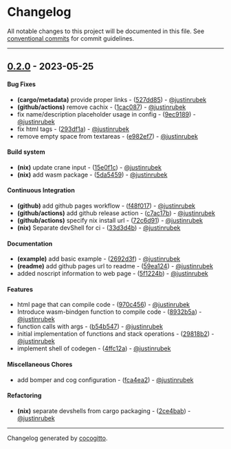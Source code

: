 # Changelog
All notable changes to this project will be documented in this file. See [conventional commits](https://www.conventionalcommits.org/) for commit guidelines.

- - -
## [0.2.0](https://github.com/justinrubek/ayysee/compare/0.1.0..0.2.0) - 2023-05-25
#### Bug Fixes
- **(cargo/metadata)** provide proper links - ([527dd85](https://github.com/justinrubek/ayysee/commit/527dd85c51b174167da868da581225ec79dbd119)) - [@justinrubek](https://github.com/justinrubek)
- **(github/actions)** remove cachix - ([1cac087](https://github.com/justinrubek/ayysee/commit/1cac087d951525b0b2ac075722ee67b2d9eb40ac)) - [@justinrubek](https://github.com/justinrubek)
- fix name/description placeholder usage in config - ([9ec9189](https://github.com/justinrubek/ayysee/commit/9ec91899119093889a6bfb723f9233509194670e)) - [@justinrubek](https://github.com/justinrubek)
- fix html tags - ([293df1a](https://github.com/justinrubek/ayysee/commit/293df1aa74e54c584100e4de0cbd4c94c227b058)) - [@justinrubek](https://github.com/justinrubek)
- remove empty space from textareas - ([e982ef7](https://github.com/justinrubek/ayysee/commit/e982ef79f16ff524f82c817f2a3399c7ad8a8a43)) - [@justinrubek](https://github.com/justinrubek)
#### Build system
- **(nix)** update crane input - ([15e0f1c](https://github.com/justinrubek/ayysee/commit/15e0f1c6b29619f3d57ab1c7b8e72919d57367ac)) - [@justinrubek](https://github.com/justinrubek)
- **(nix)** add wasm package - ([5da5459](https://github.com/justinrubek/ayysee/commit/5da54594374d8a8f9d209565e04eb3cca8eec766)) - [@justinrubek](https://github.com/justinrubek)
#### Continuous Integration
- **(github)** add github pages workflow - ([f48f017](https://github.com/justinrubek/ayysee/commit/f48f017f8a14859b6c1c54296370b992b35d2e8e)) - [@justinrubek](https://github.com/justinrubek)
- **(github/actions)** add github release action - ([c7ac17b](https://github.com/justinrubek/ayysee/commit/c7ac17b509384a10ff8a6ed5d32bfbee91280edb)) - [@justinrubek](https://github.com/justinrubek)
- **(github/actions)** specify nix install url - ([72c6d91](https://github.com/justinrubek/ayysee/commit/72c6d9180e60ae9ea8c8260afdb546a9e5f0049f)) - [@justinrubek](https://github.com/justinrubek)
- **(nix)** Separate devShell for ci - ([33d3d4b](https://github.com/justinrubek/ayysee/commit/33d3d4b93bcbb861cb60f54f622576e0e172466c)) - [@justinrubek](https://github.com/justinrubek)
#### Documentation
- **(example)** add basic example - ([2692d3f](https://github.com/justinrubek/ayysee/commit/2692d3fcde3a37d7f6f1bc7dc1c83fb165fc3bf2)) - [@justinrubek](https://github.com/justinrubek)
- **(readme)** add github pages url to readme - ([59ea124](https://github.com/justinrubek/ayysee/commit/59ea12497f0611fe0c7d541d8b910bcf1a0ecb42)) - [@justinrubek](https://github.com/justinrubek)
- added noscript information to web page - ([5f1224b](https://github.com/justinrubek/ayysee/commit/5f1224b22e44a8cba1298f4544474bad1d875b29)) - [@justinrubek](https://github.com/justinrubek)
#### Features
- html page that can compile code - ([970c456](https://github.com/justinrubek/ayysee/commit/970c4569c7506d956985a20f6481fcf655b6062f)) - [@justinrubek](https://github.com/justinrubek)
- Introduce wasm-bindgen function to compile code - ([8932b5a](https://github.com/justinrubek/ayysee/commit/8932b5a35bc0ef222927f8d852ece5f27693a6a6)) - [@justinrubek](https://github.com/justinrubek)
- function calls with args - ([b54b547](https://github.com/justinrubek/ayysee/commit/b54b547fa954c0f18c873e6227b985777689c33b)) - [@justinrubek](https://github.com/justinrubek)
- initial implementation of functions and stack operations - ([29818b2](https://github.com/justinrubek/ayysee/commit/29818b224872a99099709e49ec84210ea49a5a0d)) - [@justinrubek](https://github.com/justinrubek)
- implement shell of codegen - ([4ffc12a](https://github.com/justinrubek/ayysee/commit/4ffc12a7ba66ea127726c876d1e96d8ddf221dc3)) - [@justinrubek](https://github.com/justinrubek)
#### Miscellaneous Chores
- add bomper and cog configuration - ([fca4ea2](https://github.com/justinrubek/ayysee/commit/fca4ea20aa1f3a4db18d07e9bb1b71dcc3638715)) - [@justinrubek](https://github.com/justinrubek)
#### Refactoring
- **(nix)** separate devshells from cargo packaging - ([2ce4bab](https://github.com/justinrubek/ayysee/commit/2ce4babef05335f79c3f2991eeba8aa4c1fc1f68)) - [@justinrubek](https://github.com/justinrubek)

- - -

Changelog generated by [cocogitto](https://github.com/cocogitto/cocogitto).